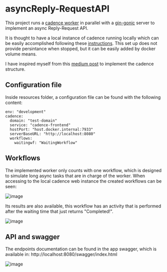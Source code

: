 # asyncReply-RequestAPI
This project runs a [cadence worker](https://github.com/uber-go/cadence-client) in parallel with a [gin-gonic](https://github.com/gin-gonic/gin) server to implement an
async Reply-Request API.

It is thought to have a local instance of cadence running locally which can be easily accomplished following these [instructions](https://cadenceworkflow.io/docs/get-started/installation/#run-cadence-server-using-docker-compose).
This set up does not provide persintance when stopped, but it can be easily added by docker volume means.

I have inspired myself from this [medium post](https://medium.com/stashaway-engineering/building-your-first-cadence-workflow-e61a0b29785) to implement the cadence structure.

## Configuration file
Inside resources folder, a configuration file can be found with the following content:
```
env: "development"
cadence:
  domain: "test-domain"
  service: "cadence-frontend"
  hostPort: "host.docker.internal:7933"
  serverBaseURL: "http://localhost:8080"
  workflows:
    waitingwf: "WaitingWorkflow"

```


## Workflows
The implemented worker only counts with one workflow, which is designed to simulate long async tasks that are in charge of the worker.
When accessing to the local cadence web instance the created workflows can be seen:

![image](https://user-images.githubusercontent.com/34543261/185809387-9188a116-2f45-4a21-934d-fea52fb24170.png)

Its results are also available, this workflow has an activity that is performed after the waiting time that just returns "Completed!".

![image](https://user-images.githubusercontent.com/34543261/185809432-6f78f01e-f806-45f6-b09c-9bc1574e6933.png)

## API and swagger
The endpoints documentation can be found in the app swagger, which is available in: http://localhost:8080/swagger/index.html

![image](https://user-images.githubusercontent.com/34543261/185809499-3568cf53-00fc-45e7-baab-18cb6ff9bbe8.png)
